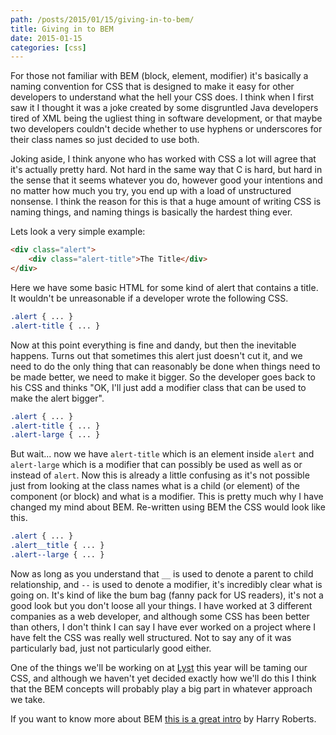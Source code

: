 ```yaml
---
path: /posts/2015/01/15/giving-in-to-bem/
title: Giving in to BEM
date: 2015-01-15
categories: [css]
---
```


For those not familiar with BEM (block, element, modifier) it's basically a naming convention for CSS that is designed to make it easy for other developers to understand what the hell your CSS does. I think when I first saw it I thought it was a joke created by some disgruntled Java developers tired of XML being the ugliest thing in software development, or that maybe two developers couldn't decide whether to use hyphens or underscores for their class names so just decided to use both.

Joking aside, I think anyone who has worked with CSS a lot will agree that it's actually pretty hard. Not hard in the same way that C is hard, but hard in the sense that it seems whatever you do, however good your intentions and no matter how much you try, you end up with a load of unstructured nonsense. I think the reason for this is that a huge amount of writing CSS is naming things, and naming things is basically the hardest thing ever.

Lets look a very simple example:

```html
<div class="alert">
    <div class="alert-title">The Title</div>
</div>
```

Here we have some basic HTML for some kind of alert that contains a title. It wouldn't be unreasonable if a developer wrote the following CSS.

```css
.alert { ... }
.alert-title { ... }
```

Now at this point everything is fine and dandy, but then the inevitable happens. Turns out that sometimes this alert just doesn't cut it, and we need to do the only thing that can reasonably be done when things need to be made better, we need to make it bigger. So the developer goes back to his CSS and thinks "OK, I'll just add a modifier class that can be used to make the alert bigger".

```css
.alert { ... }
.alert-title { ... }
.alert-large { ... }
```

But wait... now we have `alert-title` which is an element inside `alert` and `alert-large` which is a modifier that can possibly be used as well as or instead of `alert`. Now this is already a little confusing as it's not possible just from looking at the class names what is a child (or element) of the component (or block) and what is a modifier. This is pretty much why I have changed my mind about BEM. Re-written using BEM the CSS would look like this.

```css
.alert { ... }
.alert__title { ... }
.alert--large { ... }
```

Now as long as you understand that `__` is used to denote a parent to child relationship, and `--` is used to denote a modifier, it's incredibly clear what is going on. It's kind of like the bum bag (fanny pack for US readers), it's not a good look but you don't loose all your things. I have worked at 3 different companies as a web developer, and although some CSS has been better than others, I don't think I can say I have ever worked on a project where I have felt the CSS was really well structured. Not to say any of it was particularly bad, just not particularly good either.

One of the things we'll be working on at [Lyst](http://developers.lyst.com/) this year will be taming our CSS, and although we haven't yet decided exactly how we'll do this I think that the BEM concepts will probably play a big part in whatever approach we take.

If you want to know more about BEM [this is a great intro](http://csswizardry.com/2013/01/mindbemding-getting-your-head-round-bem-syntax/) by Harry Roberts.
